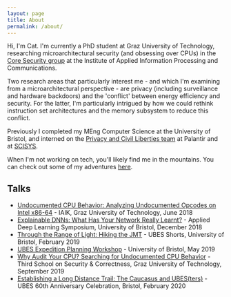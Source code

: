 ```yaml
---
layout: page
title: About
permalink: /about/
---
```


Hi, I'm Cat. I'm currently a PhD student at Graz University of Technology, researching microarchitectural security (and obsessing over CPUs) in the [Core Security group](https://www.iaik.tugraz.at/research-area/securesystems/) at the Institute of Applied Information Processing and Communications.

Two research areas that particularly interest me - and which I'm examining from a microarchitectural perspective - are privacy (including surveillance and hardware backdoors) and the 'conflict' between energy efficiency and security. For the latter, I'm particularly intrigued by how we could rethink instruction set architectures and the memory subsystem to reduce this conflict.

Previously I completed my MEng Computer Science at the University of Bristol, and interned on the [Privacy and Civil Liberties team](https://www.palantir.com/pcl/) at Palantir and at [SCISYS](https://www.scisys.com/). 

When I'm not working on tech, you'll likely find me in the mountains. You can check out some of my adventures [here](/adventures).

## Talks
* [Undocumented CPU Behavior: Analyzing Undocumented Opcodes on Intel x86-64](/images/undocumented-cpu-behavior.pdf) - IAIK, Graz University of Technology, June 2018
* [Explainable DNNs: What Has Your Network Really Learnt?](/images/explainable-dnns.pdf) - Applied Deep Learning Symposium, University of Bristol, December 2018
* [Through the Range of Light: Hiking the JMT](/images/hiking-jmt.pdf) - UBES Shorts, University of Bristol, February 2019
* [UBES Expedition Planning Workshop](/images/exped-planning-workshop.pdf) - University of Bristol, May 2019
* [Why Audit Your CPU? Searching for Undocumented CPU Behavior](/images/audit-cpu.pdf) - Third School on Security & Correctness, Graz University of Technology, September 2019
* [Establishing a Long Distance Trail: The Caucasus and UBES(ters)](/images/ubes-caucasus.pdf) - UBES 60th Anniversary Celebration, Bristol, February 2020
